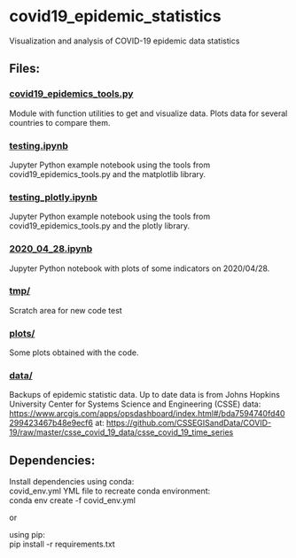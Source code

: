 # covid19_epidemic_statistics
Visualization and analysis of COVID-19 epidemic data statistics

## Files:

### [covid19_epidemics_tools.py](covid19_epidemics_tools.py) 
Module with function utilities to get and visualize data. Plots data for several countries to compare them.

### [testing.ipynb](testing.ipynb)
Jupyter Python example notebook using the tools from covid19_epidemics_tools.py and the matplotlib library.

### [testing_plotly.ipynb](testing.ipynb)
Jupyter Python example notebook using the tools from covid19_epidemics_tools.py and the plotly library.

### [2020_04_28.ipynb](2020_04_28.ipynb)
Jupyter Python notebook with plots of some indicators on 2020/04/28.

### [tmp/](tmp)
Scratch area for new code test

### [plots/](plots)
Some plots obtained with the code.

### [data/](data)
Backups of epidemic statistic data. Up to date data is from
Johns Hopkins University Center for Systems Science and Engineering (CSSE) data:  
https://www.arcgis.com/apps/opsdashboard/index.html#/bda7594740fd40299423467b48e9ecf6
at:
https://github.com/CSSEGISandData/COVID-19/raw/master/csse_covid_19_data/csse_covid_19_time_series



## Dependencies:
Install dependencies using conda:  
covid_env.yml YML file to recreate conda environment:  
conda env create -f covid_env.yml  

or

using pip:  
pip install -r requirements.txt



